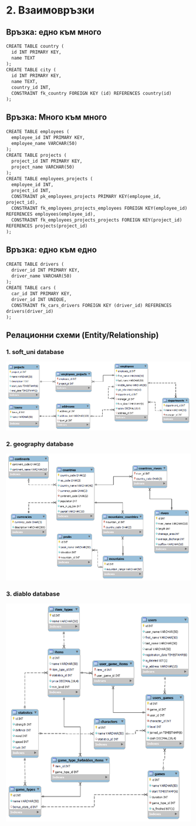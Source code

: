 # 2. Взаимовръзки

## Връзка: едно към много
```
CREATE TABLE country (
  id INT PRIMARY KEY,
  name TEXT
);
CREATE TABLE city (
  id INT PRIMARY KEY,
  name TEXT,
  country_id INT,
  CONSTRAINT fk_country FOREIGN KEY (id) REFERENCES country(id)
);
```
## Връзка: Много към много
```
CREATE TABLE employees (
  employee_id INT PRIMARY KEY,
  employee_name VARCHAR(50)
);
CREATE TABLE projects (
  project_id INT PRIMARY KEY,
  project_name VARCHAR(50)
);
CREATE TABLE employees_projects (
  employee_id INT,
  project_id INT,
  CONSTRAINT pk_employees_projects PRIMARY KEY(employee_id, project_id),
  CONSTRAINT fk_employees_projects_employees FOREIGN KEY(employee_id) REFERENCES employees(employee_id),
  CONSTRAINT fk_employees_projects_projects FOREIGN KEY(project_id) REFERENCES projects(project_id)
);
```
## Връзка: едно към едно
```
CREATE TABLE drivers (
  driver_id INT PRIMARY KEY,
  driver_name VARCHAR(50)
);
CREATE TABLE cars (
  car_id INT PRIMARY KEY,
  driver_id INT UNIQUE,
  CONSTRAINT fk_cars_drivers FOREIGN KEY (driver_id) REFERENCES drivers(driver_id)
);
```

## Релационни схеми (Entity/Relationship)

### 1. soft_uni database
![soft_uni_database.png](soft_uni_database.png)

### 2. geography database
![geography_database.png](geography_database.png)

### 3. diablo database
![diablo_database.png](diablo_database.png)
